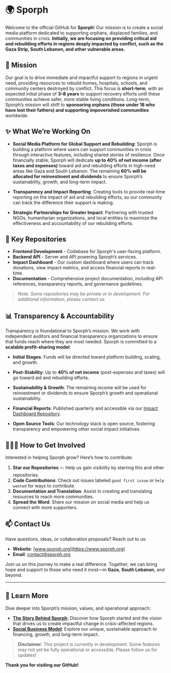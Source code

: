 # 🌍 Sporph

Welcome to the official GitHub for **Sporph**! Our mission is to create a social media platform dedicated to supporting orphans, displaced families, and communities in crisis. **Initially, we are focusing on providing critical aid and rebuilding efforts in regions deeply impacted by conflict, such as the **Gaza Strip**, **South Lebanon**, and other vulnerable areas.**

## 🎯 Mission

Our goal is to drive immediate and impactful support to regions in urgent need, providing resources to rebuild homes, hospitals, schools, and community centers destroyed by conflict. This focus is **short-term**, with an expected initial phase of **3–8 years** to support recovery efforts until these communities achieve safer, more stable living conditions. Long-term, Sporph’s mission will shift to **sponsoring orphans (those under 18 who have lost their fathers) and supporting impoverished communities** worldwide.

## ✨ What We’re Working On

- **Social Media Platform for Global Support and Rebuilding**: Sporph is building a platform where users can support communities in crisis through interactive features, including shared stories of resilience. Once financially stable, Sporph will dedicate **up to 40% of net income (after taxes and expenses)** toward aid and rebuilding efforts in high-need areas like Gaza and South Lebanon. The remaining **60% will be allocated for reinvestment and dividends** to ensure Sporph’s sustainability, growth, and long-term impact.

- **Transparency and Impact Reporting**: Creating tools to provide real-time reporting on the impact of aid and rebuilding efforts, so our community can track the difference their support is making.

- **Strategic Partnerships for Greater Impact**: Partnering with trusted NGOs, humanitarian organizations, and local entities to maximize the effectiveness and accountability of our rebuilding efforts.

## 🚀 Key Repositories

- **Frontend Development** - Codebase for Sporph's user-facing platform.
- **Backend API** - Server and API powering Sporph’s services.
- **Impact Dashboard** - Our custom dashboard where users can track donations, view impact metrics, and access financial reports in real-time.
- **Documentation** - Comprehensive project documentation, including API references, transparency reports, and governance guidelines.

> *Note: Some repositories may be private or in development. For additional information, please contact us.*

## 📊 Transparency & Accountability

Transparency is foundational to Sporph’s mission. We work with independent auditors and financial transparency organizations to ensure that funds reach where they are most needed. Sporph is committed to a **scalable profit-sharing model**:

- **Initial Stages**: Funds will be directed toward platform building, scaling, and growth.
- **Post-Stability**: Up to **40% of net income** (post-expenses and taxes) will go toward aid and rebuilding efforts.
- **Sustainability & Growth**: The remaining income will be used for reinvestment or dividends to ensure Sporph’s growth and operational sustainability.

- **Financial Reports**: Published quarterly and accessible via our [Impact Dashboard Repository](#).
- **Open Source Tools**: Our technology stack is open source, fostering transparency and empowering other social impact initiatives.

## 🧑‍🤝‍🧑 How to Get Involved

Interested in helping Sporph grow? Here’s how to contribute:

1. **Star our Repositories** ⭐: Help us gain visibility by starring this and other repositories.
2. **Code Contributions**: Check out issues labeled `good first issue` or `help wanted` for ways to contribute.
3. **Documentation and Translation**: Assist in creating and translating resources to reach more communities.
4. **Spread the Word**: Share our mission on social media and help us connect with more supporters.

## 📫 Contact Us

Have questions, ideas, or collaboration proposals? Reach out to us:

- **Website**: [www.sporph.org](https://www.sporph.org)
- **Email**: contact@sporph.org

Join us on this journey to make a real difference. Together, we can bring hope and support to those who need it most—in **Gaza**, **South Lebanon**, and beyond.

---

## 📖 Learn More

Dive deeper into Sporph’s mission, values, and operational approach:

- **[The Story Behind Sporph](./OUR_STORY.md)**: Discover how Sporph started and the vision that drives us to create impactful change in crisis-affected regions.
- **[Social Business Model](./SOCIAL_BUSINESS_MODEL.md)**: Explore our unique, sustainable approach to financing, growth, and long-term impact.

> **Disclaimer**: This project is currently in development. Some features may not yet be fully operational or accessible. Please follow us for updates!

**Thank you for visiting our GitHub!**
